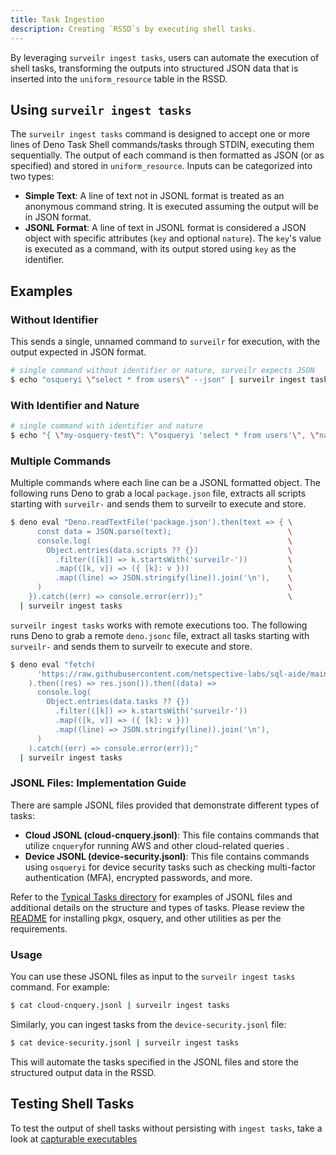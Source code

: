 ```yaml
---
title: Task Ingestion
description: Creating `RSSD`s by executing shell tasks.
---
```


By leveraging `surveilr ingest tasks`, users can automate the execution of shell
tasks, transforming the outputs into structured JSON data that is inserted into
the `uniform_resource` table in the RSSD.

## Using `surveilr ingest tasks`

The `surveilr ingest tasks` command is designed to accept one or more lines of
Deno Task Shell commands/tasks through STDIN, executing them sequentially. The
output of each command is then formatted as JSON (or as specified) and stored in
`uniform_resource`. Inputs can be categorized into two types:

- **Simple Text**: A line of text not in JSONL format is treated as an anonymous
  command string. It is executed assuming the output will be in JSON format.
- **JSONL Format**: A line of text in JSONL format is considered a JSON object
  with specific attributes (`key` and optional `nature`). The `key`'s value is
  executed as a command, with its output stored using `key` as the identifier.

## Examples

### Without Identifier

This sends a single, unnamed command to `surveilr` for execution, with the
output expected in JSON format.

```bash
# single command without identifier or nature, surveilr expects JSON
$ echo "osqueryi \"select * from users\" --json" | surveilr ingest tasks
```

### With Identifier and Nature

```bash
# single command with identifier and nature
$ echo "{ \"my-osquery-test\": \"osqueryi 'select * from users'\", \"nature\": \"txt\" }" | surveilr ingest tasks
```

### Multiple Commands

Multiple commands where each line can be a JSONL formatted object. The following
runs Deno to grab a local `package.json` file, extracts all scripts starting
with `surveilr-` and sends them to surveilr to execute and store.

```bash
$ deno eval "Deno.readTextFile('package.json').then(text => { \
      const data = JSON.parse(text);                          \
      console.log(                                            \
        Object.entries(data.scripts ?? {})                    \
          .filter(([k]) => k.startsWith('surveilr-'))         \
          .map(([k, v]) => ({ [k]: v }))                      \
          .map((line) => JSON.stringify(line)).join('\n'),    \
      )                                                       \
    }).catch((err) => console.error(err));"                   \
  | surveilr ingest tasks
```

`surveilr ingest tasks` works with remote executions too. The following runs
Deno to grab a remote `deno.jsonc` file, extract all tasks starting with
`surveilr-` and sends them to surveilr to execute and store.

```bash
$ deno eval "fetch(                                                                  \
      'https://raw.githubusercontent.com/netspective-labs/sql-aide/main/deno.jsonc', \
    ).then((res) => res.json()).then((data) =>                                       \
      console.log(                                                                   \
        Object.entries(data.tasks ?? {})                                             \
          .filter(([k]) => k.startsWith('surveilr-'))                                \
          .map(([k, v]) => ({ [k]: v }))                                             \
          .map((line) => JSON.stringify(line)).join('\n'),                           \
      )                                                                              \
    ).catch((err) => console.error(err));"                                           \
  | surveilr ingest tasks
```

### JSONL Files: Implementation Guide

There are sample JSONL files provided that demonstrate different types of tasks:

- **Cloud JSONL (cloud-cnquery.jsonl)**: This file contains commands that
  utilize `cnquery`for running AWS and other cloud-related queries .
- **Device JSONL (device-security.jsonl)**: This file contains commands using
  `osqueryi` for device security tasks such as checking multi-factor
  authentication (MFA), encrypted passwords, and more.

Refer to the [Typical Tasks directory](https://github.com/opsfolio/resource-surveillance/tree/main/support/tasks/typical) for examples of JSONL files and additional details on the structure and types of
tasks. Please review the [README](https://github.com/opsfolio/resource-surveillance/blob/main/support/tasks/typical/README.md) for installing pkgx, osquery, and other utilities as per the requirements.

### Usage

You can use these JSONL files as input to the `surveilr ingest tasks` command.
For example:

```bash
$ cat cloud-cnquery.jsonl | surveilr ingest tasks
```

Similarly, you can ingest tasks from the `device-security.jsonl` file:

```bash
$ cat device-security.jsonl | surveilr ingest tasks
```

This will automate the tasks specified in the JSONL files and store the
structured output data in the RSSD.

## Testing Shell Tasks

To test the output of shell tasks without persisting with `ingest tasks`, take a
look at
[capturable executables](/docs/core/cli/ingest-commands/capexec#testing-shell-tasks)
